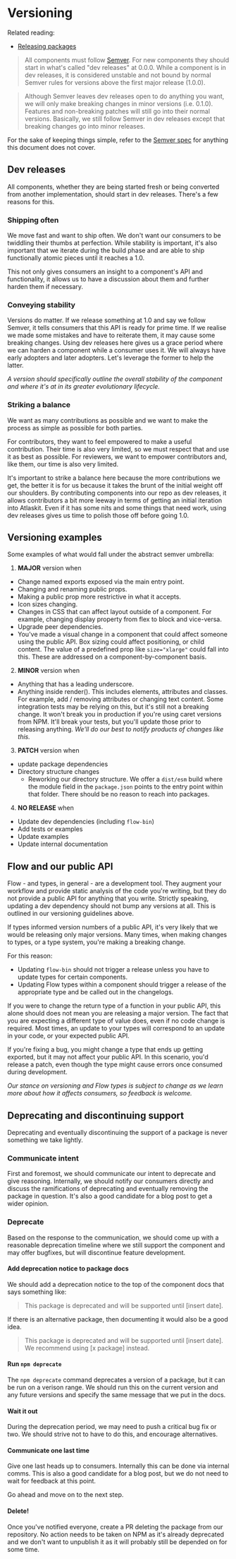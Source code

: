# Versioning

Related reading:

* [Releasing packages](./releasing-packages)

> All components must follow [Semver](http://semver.org/). For new components they should start in what's called "dev releases" at 0.0.0. While a component is in dev releases, it is considered unstable and not bound by normal Semver rules for versions above the first major release (1.0.0).

> Although Semver leaves dev releases open to do anything you want, we will only make breaking changes in minor versions (i.e. 0.1.0). Features and non-breaking patches will still go into their normal versions. Basically, we still follow Semver in dev releases except that breaking changes go into minor releases.

For the sake of keeping things simple, refer to the [Semver spec](http://semver.org/) for anything this document does not cover.

## Dev releases

All components, whether they are being started fresh or being converted from another implementation, should start in dev releases. There's a few reasons for this.

### Shipping often

We move fast and want to ship often. We don't want our consumers to be twiddling their thumbs at perfection. While stability is important, it's also important that we iterate during the build phase and are able to ship functionally atomic pieces until it reaches a 1.0.

This not only gives consumers an insight to a component's API and functionality, it allows us to have a discussion about them and further harden them if necessary.

### Conveying stability

Versions do matter. If we release something at 1.0 and say we follow Semver, it tells consumers that this API is ready for prime time. If we realise we made some mistakes and have to reiterate them, it may cause some breaking changes. Using dev releases here gives us a grace period where we can harden a component while a consumer uses it. We will always have early adopters and later adopters. Let's leverage the former to help the latter.

*A version should specifically outline the overall stability of the component and where it's at in its greater evolutionary lifecycle.*

### Striking a balance

We want as many contributions as possible and we want to make the process as simple as possible for both parties.

For contributors, they want to feel empowered to make a useful contribution. Their time is also very limited, so we must respect that and use it as best as possible. For reviewers, we want to empower contributors and, like them, our time is also very limited.

It's important to strike a balance here because the more contributions we get, the better it is for us because it takes the brunt of the initial weight off our shoulders. By contributing components into our repo as dev releases, it allows contributors a bit more leeway in terms of getting an initial iteration into Atlaskit. Even if it has some nits and some things that need work, using dev releases gives us time to polish those off before going 1.0.

## Versioning examples

Some examples of what would fall under the abstract semver umbrella:

1. **MAJOR** version when
  - Change named exports exposed via the main entry point.
  - Changing and renaming public props.
  - Making a public prop more restrictive in what it accepts.
  - Icon sizes changing.
  - Changes in CSS that can affect layout outside of a component. For example, changing display property from flex to block and vice-versa.
  - Upgrade peer dependencies.
  - You've made a visual change in a component that could affect someone using the public API. Box sizing could affect positioning, or child content. The value of a predefined prop like `size="xlarge"` could fall into this. These are addressed on a component-by-component basis.
2. **MINOR** version when
  - Anything that has a leading underscore.
  - Anything inside render(). This includes elements, attributes and classes. For example, add / removing attributes or changing text content. Some integration tests may be relying on this, but it's still not a breaking change. It won't break you in production if you're using caret versions from NPM. It'll break your tests, but you'll update those prior to releasing anything. *We'll do our best to notify products of changes like this.*
3. **PATCH** version when
  - update package dependencies
  - Directory structure changes
    - Reworking our directory structure. We offer a `dist/esm` build where the module field in the `package.json` points to the entry point within that folder. There should be no reason to reach into packages.
4. **NO RELEASE** when
  - Update dev dependencies (including `flow-bin`)
  - Add tests or examples
  - Update examples
  - Update internal documentation

## Flow and our public API

Flow - and types, in general - are a development tool. They augment your workflow and provide static analysis of the code you're writing, but they do not provide a public API for anything that you write. Strictly speaking, updating a dev dependency should not bump any versions at all. This is outlined in our versioning guidelines above.

If types informed version numbers of a public API, it's very likely that we would be releasing only major versions. Many times, when making changes to types, or a type system, you're making a breaking change.

For this reason:

* Updating `flow-bin` should not trigger a release unless you have to update types for certain components.
* Updating Flow types within a component should trigger a release of the appropriate type and be called out in the changelogs.

If you were to change the return type of a function in your public API, this alone should does not mean you are releasing a major version. The fact that you are expecting a different type of value does, even if no code change is required. Most times, an update to your types will correspond to an update in your code, or your expected public API.

If you're fixing a bug, you might change a type that ends up getting exported, but it may not affect your public API. In this scenario, you'd release a patch, even though the type might cause errors once consumed during development.

_Our stance on versioning and Flow types is subject to change as we learn more about how it affects consumers, so feedback is welcome._

## Deprecating and discontinuing support

Deprecating and eventually discontinuing the support of a package is never something we take lightly.

### Communicate intent

First and foremost, we should communicate our intent to deprecate and give reasoning. Internally, we should notify our consumers directly and discuss the ramifications of deprecating and eventually removing the package in question. It's also a good candidate for a blog post to get a wider opinion.

### Deprecate

Based on the response to the communication, we should come up with a reasonable deprecation timeline where we still support the component and may offer bugfixes, but will discontinue feature development.

#### Add deprecation notice to package docs

We should add a deprecation notice to the top of the component docs that says something like:

> This package is deprecated and will be supported until [insert date].

If there is an alternative package, then documenting it would also be a good idea.

> This package is deprecated and will be supported until [insert date]. We recommend using [x package] instead.

#### Run `npm deprecate`

The `npm deprecate` command deprecates a version of a package, but it can be run on a verison range. We should run this on the current version and any future versions and specify the same message that we put in the docs.

#### Wait it out

During the deprecation period, we may need to push a critical bug fix or two. We should strive not to have to do this, and encourage alternatives.

#### Communicate one last time

Give one last heads up to consumers. Internally this can be done via internal comms. This is also a good candidate for a blog post, but we do not need to wait for feedback at this point.

Go ahead and move on to the next step.

#### Delete!

Once you've notified everyone, create a PR deleting the package from our repository. No action needs to be taken on NPM as it's already deprecated and we don't want to unpublish it as it will probably still be depended on for some time.
